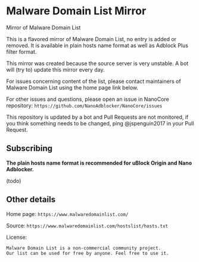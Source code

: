 # Malware Domain List Mirror

Mirror of Malware Domain List

This is a flavored mirror of Malware Domain List, no entry is added or removed.
It is available in plain hosts name format as well as Adblock Plus filter
format.

This mirror was created because the source server is very unstable. A bot will
(try to) update this mirror every day.

For issues concerning content of the list, please contact maintainers of 
Malware Domain List using the home page link below.

For other issues and questions, please open an issue in NanoCore repository:
`https://github.com/NanoAdblocker/NanoCore/issues`

This repository is updated by a bot and Pull Requests are not monitored, if you
think something needs to be changed, ping @jspenguin2017 in your Pull Request.

## Subscribing

**The plain hosts name format is recommended for uBlock Origin and Nano
Adblocker.**

(todo)

## Other details

Home page: `https://www.malwaredomainlist.com/`

Source: `https://www.malwaredomainlist.com/hostslist/hosts.txt`

License: 
```
Malware Domain List is a non-commercial community project.
Our list can be used for free by anyone. Feel free to use it.
```

